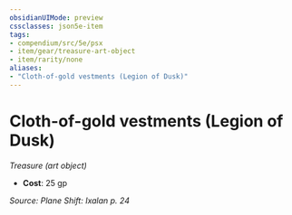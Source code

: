 ```yaml
---
obsidianUIMode: preview
cssclasses: json5e-item
tags:
- compendium/src/5e/psx
- item/gear/treasure-art-object
- item/rarity/none
aliases: 
- "Cloth-of-gold vestments (Legion of Dusk)"
---
```

# Cloth-of-gold vestments (Legion of Dusk)
*Treasure (art object)*  

- **Cost**: 25 gp

*Source: Plane Shift: Ixalan p. 24*